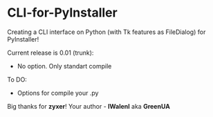 CLI-for-PyInstaller
===================

Creating a CLI interface on Python (with Tk features as FileDialog) for PyInstaller!

Current release is 0.01 (trunk):
 - No option. Only standart compile

To DO:
 - Options for compile your .py





Big thanks for __zyxer__! Your author - __lWalenl__ aka __GreenUA__

